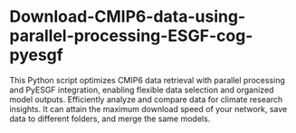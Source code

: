 # Download-CMIP6-data-using-parallel-processing-ESGF-cog-pyesgf
This Python script optimizes CMIP6 data retrieval with parallel processing and PyESGF integration, enabling flexible data selection and organized model outputs. Efficiently analyze and compare data for climate research insights. It can attain the maximum download speed of your network, save data to different folders, and merge the same models.
